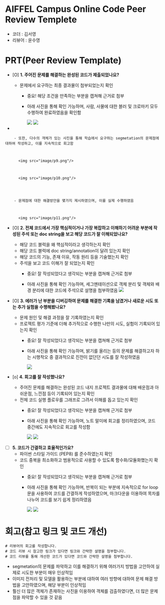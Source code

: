 # AIFFEL Campus Online Code Peer Review Templete
- 코더 : 김서영
- 리뷰어 : 윤수영


# PRT(Peer Review Template)
- [O]  **1. 주어진 문제를 해결하는 완성된 코드가 제출되었나요?**
    - 문제에서 요구하는 최종 결과물이 첨부되었는지 확인
        - 중요! 해당 조건을 만족하는 부분을 캡쳐해 근거로 첨부
          
        - 아래 사진을 통해 확인 가능하며, 사람, 사물에 대한 블러 및 크로마키 모두 수행하여 완료하였음을 확인함
     


          <img src="image/p1.png"/>
     


          <img src="image/p2.png"/>

- 

        - 또한, 다수의 객체가 있는 사진을 통해 학습에서 요구하는 segmetation의 문제점에 대하여 작성하고, 이를 지속적으로 회고함



          <img src="image/p9.png"/>



          <img src="image/p10.png"/>




        - 문제점에 대한 해결방안을 몇가지 제시하였으며, 이를 실제 수행하였음



          <img src="image/p11.png"/>



- [O]  **2. 전체 코드에서 가장 핵심적이거나 가장 복잡하고 이해하기 어려운 부분에 작성된 
주석 또는 doc string을 보고 해당 코드가 잘 이해되었나요?**
    - 해당 코드 블럭을 왜 핵심적이라고 생각하는지 확인
    - 해당 코드 블럭에 doc string/annotation이 달려 있는지 확인
    - 해당 코드의 기능, 존재 이유, 작동 원리 등을 기술했는지 확인
    - 주석을 보고 코드 이해가 잘 되었는지 확인
        - 중요! 잘 작성되었다고 생각되는 부분을 캡쳐해 근거로 첨부

        - 아래 사진을 통해 확인 가능하며, 세그멘테이션으로 객체 분리 및 객체와 배경 분리에 대한 코드에 주석으로 설명을 첨부하였음
          <img src="image/p3.png"/>
        
- [O]  **3. 에러가 난 부분을 디버깅하여 문제를 해결한 기록을 남겼거나
새로운 시도 또는 추가 실험을 수행해봤나요?**
    - 문제 원인 및 해결 과정을 잘 기록하였는지 확인
    - 프로젝트 평가 기준에 더해 추가적으로 수행한 나만의 시도, 
    실험이 기록되어 있는지 확인
        - 중요! 잘 작성되었다고 생각되는 부분을 캡쳐해 근거로 첨부

        - 아래 사진을 통해 확인 가능하며, 밝기를 올리는 등의 문제를 해결하고자 하는 시행착오 중 결과적으로 진전이 없던던 시도를 잘 작성하였음
     


          <img src="image/p6.png"/>



        
- [o]  **4. 회고를 잘 작성했나요?**
    - 주어진 문제를 해결하는 완성된 코드 내지 프로젝트 결과물에 대해
    배운점과 아쉬운점, 느낀점 등이 기록되어 있는지 확인
    - 전체 코드 실행 플로우를 그래프로 그려서 이해를 돕고 있는지 확인
        - 중요! 잘 작성되었다고 생각되는 부분을 캡쳐해 근거로 첨부

        - 아래 사진을 통해 확인 가능하며, 노트 말미에 회고를 정리하였으며, 코드 중간에도 지속적으로 회고를 작성함
     


          <img src="image/p4.png"/>
     


          <img src="image/p5.png"/>
          
          
        
- [ ]  **5. 코드가 간결하고 효율적인가요?**
    - 파이썬 스타일 가이드 (PEP8) 를 준수하였는지 확인
    - 코드 중복을 최소화하고 범용적으로 사용할 수 있도록 함수화/모듈화했는지 확인
        - 중요! 잘 작성되었다고 생각되는 부분을 캡쳐해 근거로 첨부

        - 아래 사진을 통해 확인 가능하며, 반복이 되는 부분에 지속적으로 for loop문을 사용하여 코드를 간결하게 작성하였으며, 마크다운을 이용하여 목차를 나누어 코드를 보기 쉽게 정리하였음
     


          <img src="image/p7.png"/>
     


          <img src="image/p8.png"/>


          

# 회고(참고 링크 및 코드 개선)
```
# 리뷰어의 회고를 작성합니다.
# 코드 리뷰 시 참고한 링크가 있다면 링크와 간략한 설명을 첨부합니다.
# 코드 리뷰를 통해 개선한 코드가 있다면 코드와 간략한 설명을 첨부합니다.
```
- segmetation의 문제를 파악하고 이를 해결하기 위해 여러가지 방법을 고안하여 실제로 시도한 부분이 매우 인상적임
- 이미지 전처리 및 모델을 활용하는 부분에 대하여 여러 방향에 대하여 문제 해결 방법을 고안하였으며, 해당 부분이 인상적임
- 훨신 더 많은 객체가 존재하는 사진을 이용하여 객체를 검출하였다면, 더 많은 문제점을 파악할 수 있을 것 같음
